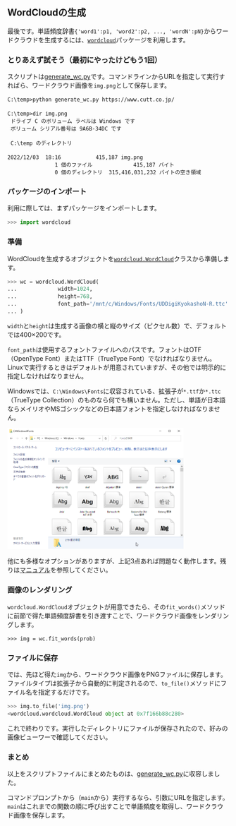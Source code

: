 ## WordCloudの生成

最後です。単語頻度辞書`{'word1':p1, 'word2':p2, ..., 'wordN':pN}`からワードクラウドを生成するには、[`wordcloud`](https://amueller.github.io/word_cloud/ "LINK")パッケージを利用します。


### とりあえず試そう（最初にやったけどもう1回）

スクリプトは[generate_wc.py](./Codes/short_version/generate_wc.py "INTERNAL")です。コマンドラインからURLを指定して実行すればら、ワードクラウド画像を`img.png`として保存します。

```
C:\temp>python generate_wc.py https://www.cutt.co.jp/

C:\temp>dir img.png
 ドライブ C のボリューム ラベルは Windows です
 ボリューム シリアル番号は 9A6B-34DC です

 C:\temp のディレクトリ

2022/12/03  18:16           415,187 img.png
               1 個のファイル             415,187 バイト
               0 個のディレクトリ  315,416,031,232 バイトの空き領域
```



### パッケージのインポート

利用に際しては、まずパッケージをインポートします。

```Python
>>> import wordcloud
```

### 準備

WordCloudを生成するオブジェクトを[`wordcloud.WordCloud`](https://amueller.github.io/word_cloud/generated/wordcloud.WordCloud.html#wordcloud.WordCloud "LINK")クラスから準備します。

```Python
>>> wc = wordcloud.WordCloud(
...             width=1024,
...             height=768,
...             font_path='/mnt/c/Windows/Fonts/UDDigiKyokashoN-R.ttc'
... )
```

`width`と`height`は生成する画像の横と縦のサイズ（ピクセル数）で、デフォルトでは400×200です。

`font_path`は使用するフォントファイルへのパスです。フォントはOTF（OpenType Font）またはTTF（TrueType Font）でなければなりません。Linuxで実行するときはデフォルトが用意されていますが、その他では明示的に指定しなければなりません。

Windowsでは、`C:\Windows\Fonts`に収容されている、拡張子が`*.ttf`か`*.ttc`（TrueType Collection）のものなら何でも構いません。ただし、単語が日本語ならメイリオやMSゴシックなどの日本語フォントを指定しなければなりません。

<img src="./Images/windows_fonts.png" width="400">

他にも多様なオプションがありますが、上記3点あれば問題なく動作します。残りは[マニュアル](https://amueller.github.io/word_cloud/generated/wordcloud.WordCloud.html#wordcloud.WordCloud "LINK")を参照してください。


### 画像のレンダリング

`wordcloud.WordCloud`オブジェクトが用意できたら、その`fit_words()`メソッドに前節で得た単語頻度辞書を引き渡すことで、ワードクラウド画像をレンダリングします。

```
>>> img = wc.fit_words(prob)
```


### ファイルに保存

では、先ほど得た`img`から、ワードクラウド画像をPNGファイルに保存します。ファイルタイプは拡張子から自動的に判定されるので、`to_file()`メソッドにファイル名を指定するだけです。

```Python
>>> img.to_file('img.png')
<wordcloud.wordcloud.WordCloud object at 0x7f166b88c280>
```

これで終わりです。実行したディレクトリにファイルが保存されたので、好みの画像ビューワーで確認してください。


### まとめ

以上をスクリプトファイルにまとめたものは、[generate_wc.py](./Codes/short_version/generate_wc.py "INTERNAL")に収容しました。

コマンドプロンプトから（`main`から）実行するなら、引数にURLを指定します。`main`はこれまでの関数の順に呼び出すことで単語頻度を取得し、ワードクラウド画像を保存します。
